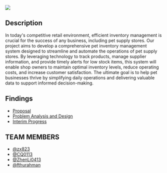 ![](https://github.com/jjn7702/SECJ1023-PT2/blob/main/Submission/sec08_23242/Group%2010/Images/739mp35j.png)
## Description
In today's competitive retail environment, efficient inventory management is crucial for the success of any business, including pet supply stores. Our project aims to develop a comprehensive pet inventory management system designed to streamline and automate the operations of pet supply stores. By leveraging technology to track products, manage supplier information, and provide timely alerts for low stock items, this system will enable shop owners to maintain optimal inventory levels, reduce operating costs, and increase customer satisfaction. The ultimate goal is to help pet businesses thrive by simplifying daily operations and delivering valuable data to support informed decision-making.
## Findings
- [Proposal](https://github.com/jjn7702/SECJ1023-PT2/tree/main/Submission/sec08_23242/Group%2010/Proposal)
- [Problem Analysis and Design](https://github.com/jjn7702/SECJ1023-PT2/tree/main/Submission/sec08_23242/Group%2010/Problem%20Analysis%20and%20Design)
- [Interim Progress](https://github.com/jjn7702/SECJ1023-PT2/tree/main/Submission/sec08_23242/Group%2010/Interim%20Progress)
## TEAM MEMBERS
- [@zx823](https://github.com/zx823/zx823)
- [@CQ0113](https://github.com/CQ0113)
- [@ZhenLi0413](https://github.com/ZhenLi0413/ZhenLi0413)
- [@fthurahman](https://github.com/fthurahman)
